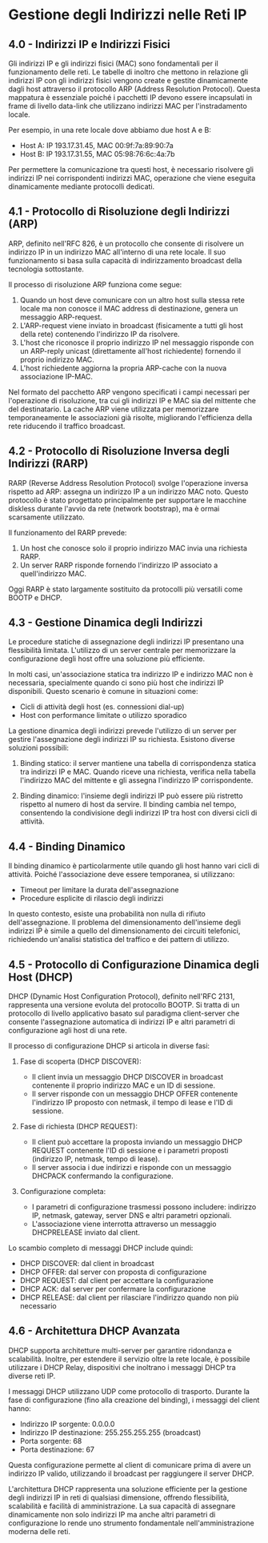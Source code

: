 # Gestione degli Indirizzi nelle Reti IP

## 4.0 - Indirizzi IP e Indirizzi Fisici

Gli indirizzi IP e gli indirizzi fisici (MAC) sono fondamentali per il funzionamento delle reti. Le tabelle di inoltro che mettono in relazione gli indirizzi IP con gli indirizzi fisici vengono create e gestite dinamicamente dagli host attraverso il protocollo ARP (Address Resolution Protocol). Questa mappatura è essenziale poiché i pacchetti IP devono essere incapsulati in frame di livello data-link che utilizzano indirizzi MAC per l'instradamento locale.

Per esempio, in una rete locale dove abbiamo due host A e B:
- Host A: IP 193.17.31.45, MAC 00:9f:7a:89:90:7a
- Host B: IP 193.17.31.55, MAC 05:98:76:6c:4a:7b

Per permettere la comunicazione tra questi host, è necessario risolvere gli indirizzi IP nei corrispondenti indirizzi MAC, operazione che viene eseguita dinamicamente mediante protocolli dedicati.

## 4.1 - Protocollo di Risoluzione degli Indirizzi (ARP)

ARP, definito nell'RFC 826, è un protocollo che consente di risolvere un indirizzo IP in un indirizzo MAC all'interno di una rete locale. Il suo funzionamento si basa sulla capacità di indirizzamento broadcast della tecnologia sottostante.

Il processo di risoluzione ARP funziona come segue:
1. Quando un host deve comunicare con un altro host sulla stessa rete locale ma non conosce il MAC address di destinazione, genera un messaggio ARP-request.
2. L'ARP-request viene inviato in broadcast (fisicamente a tutti gli host della rete) contenendo l'indirizzo IP da risolvere.
3. L'host che riconosce il proprio indirizzo IP nel messaggio risponde con un ARP-reply unicast (direttamente all'host richiedente) fornendo il proprio indirizzo MAC.
4. L'host richiedente aggiorna la propria ARP-cache con la nuova associazione IP-MAC.

Nel formato del pacchetto ARP vengono specificati i campi necessari per l'operazione di risoluzione, tra cui gli indirizzi IP e MAC sia del mittente che del destinatario. La cache ARP viene utilizzata per memorizzare temporaneamente le associazioni già risolte, migliorando l'efficienza della rete riducendo il traffico broadcast.

## 4.2 - Protocollo di Risoluzione Inversa degli Indirizzi (RARP)

RARP (Reverse Address Resolution Protocol) svolge l'operazione inversa rispetto ad ARP: assegna un indirizzo IP a un indirizzo MAC noto. Questo protocollo è stato progettato principalmente per supportare le macchine diskless durante l'avvio da rete (network bootstrap), ma è ormai scarsamente utilizzato.

Il funzionamento del RARP prevede:
1. Un host che conosce solo il proprio indirizzo MAC invia una richiesta RARP.
2. Un server RARP risponde fornendo l'indirizzo IP associato a quell'indirizzo MAC.

Oggi RARP è stato largamente sostituito da protocolli più versatili come BOOTP e DHCP.

## 4.3 - Gestione Dinamica degli Indirizzi

Le procedure statiche di assegnazione degli indirizzi IP presentano una flessibilità limitata. L'utilizzo di un server centrale per memorizzare la configurazione degli host offre una soluzione più efficiente.

In molti casi, un'associazione statica tra indirizzo IP e indirizzo MAC non è necessaria, specialmente quando ci sono più host che indirizzi IP disponibili. Questo scenario è comune in situazioni come:
- Cicli di attività degli host (es. connessioni dial-up)
- Host con performance limitate o utilizzo sporadico

La gestione dinamica degli indirizzi prevede l'utilizzo di un server per gestire l'assegnazione degli indirizzi IP su richiesta. Esistono diverse soluzioni possibili:

1. Binding statico: il server mantiene una tabella di corrispondenza statica tra indirizzi IP e MAC. Quando riceve una richiesta, verifica nella tabella l'indirizzo MAC del mittente e gli assegna l'indirizzo IP corrispondente.

2. Binding dinamico: l'insieme degli indirizzi IP può essere più ristretto rispetto al numero di host da servire. Il binding cambia nel tempo, consentendo la condivisione degli indirizzi IP tra host con diversi cicli di attività.

## 4.4 - Binding Dinamico

Il binding dinamico è particolarmente utile quando gli host hanno vari cicli di attività. Poiché l'associazione deve essere temporanea, si utilizzano:
- Timeout per limitare la durata dell'assegnazione
- Procedure esplicite di rilascio degli indirizzi

In questo contesto, esiste una probabilità non nulla di rifiuto dell'assegnazione. Il problema del dimensionamento dell'insieme degli indirizzi IP è simile a quello del dimensionamento dei circuiti telefonici, richiedendo un'analisi statistica del traffico e dei pattern di utilizzo.

## 4.5 - Protocollo di Configurazione Dinamica degli Host (DHCP)

DHCP (Dynamic Host Configuration Protocol), definito nell'RFC 2131, rappresenta una versione evoluta del protocollo BOOTP. Si tratta di un protocollo di livello applicativo basato sul paradigma client-server che consente l'assegnazione automatica di indirizzi IP e altri parametri di configurazione agli host di una rete.

Il processo di configurazione DHCP si articola in diverse fasi:

1. Fase di scoperta (DHCP DISCOVER):
   - Il client invia un messaggio DHCP DISCOVER in broadcast contenente il proprio indirizzo MAC e un ID di sessione.
   - Il server risponde con un messaggio DHCP OFFER contenente l'indirizzo IP proposto con netmask, il tempo di lease e l'ID di sessione.

2. Fase di richiesta (DHCP REQUEST):
   - Il client può accettare la proposta inviando un messaggio DHCP REQUEST contenente l'ID di sessione e i parametri proposti (indirizzo IP, netmask, tempo di lease).
   - Il server associa i due indirizzi e risponde con un messaggio DHCPACK confermando la configurazione.

3. Configurazione completa:
   - I parametri di configurazione trasmessi possono includere: indirizzo IP, netmask, gateway, server DNS e altri parametri opzionali.
   - L'associazione viene interrotta attraverso un messaggio DHCPRELEASE inviato dal client.

Lo scambio completo di messaggi DHCP include quindi:
- DHCP DISCOVER: dal client in broadcast
- DHCP OFFER: dal server con proposta di configurazione
- DHCP REQUEST: dal client per accettare la configurazione
- DHCP ACK: dal server per confermare la configurazione
- DHCP RELEASE: dal client per rilasciare l'indirizzo quando non più necessario

## 4.6 - Architettura DHCP Avanzata

DHCP supporta architetture multi-server per garantire ridondanza e scalabilità. Inoltre, per estendere il servizio oltre la rete locale, è possibile utilizzare i DHCP Relay, dispositivi che inoltrano i messaggi DHCP tra diverse reti IP.

I messaggi DHCP utilizzano UDP come protocollo di trasporto. Durante la fase di configurazione (fino alla creazione del binding), i messaggi del client hanno:
- Indirizzo IP sorgente: 0.0.0.0
- Indirizzo IP destinazione: 255.255.255.255 (broadcast)
- Porta sorgente: 68
- Porta destinazione: 67

Questa configurazione permette al client di comunicare prima di avere un indirizzo IP valido, utilizzando il broadcast per raggiungere il server DHCP.

L'architettura DHCP rappresenta una soluzione efficiente per la gestione degli indirizzi IP in reti di qualsiasi dimensione, offrendo flessibilità, scalabilità e facilità di amministrazione. La sua capacità di assegnare dinamicamente non solo indirizzi IP ma anche altri parametri di configurazione lo rende uno strumento fondamentale nell'amministrazione moderna delle reti.
